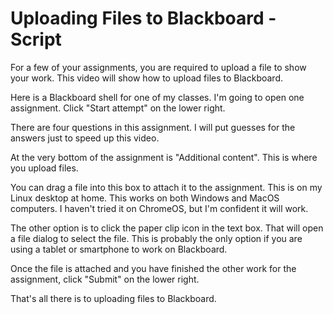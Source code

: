 # Uploading Files to Blackboard - Script

For a few of your assignments, you are required to upload a file to show your work.
This video will show how to upload files to Blackboard.

Here is a Blackboard shell for one of my classes.
I'm going to open one assignment.
Click "Start attempt" on the lower right.

There are four questions in this assignment.
I will put guesses for the answers just to speed up this video.

At the very bottom of the assignment is "Additional content".
This is where you upload files.

You can drag a file into this box to attach it to the assignment.
This is on my Linux desktop at home.
This works on both Windows and MacOS computers.
I haven't tried it on ChromeOS, but I'm confident it will work.

The other option is to click the paper clip icon in the text box.
That will open a file dialog to select the file.
This is probably the only option if you are using a tablet or smartphone to work on Blackboard.

Once the file is attached and you have finished the other work for the assignment, click "Submit" on the lower right.

That's all there is to uploading files to Blackboard.
